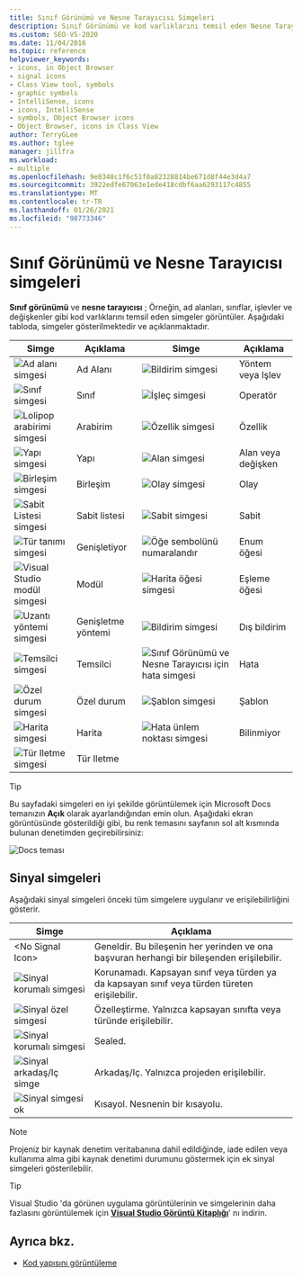 ```yaml
---
title: Sınıf Görünümü ve Nesne Tarayıcısı Simgeleri
description: Sınıf Görünümü ve kod varlıklarını temsil eden Nesne Tarayıcısı görüntü simgeleri (örneğin, ad alanları, sınıflar, işlevler ve değişkenler) hakkında bilgi edinin.
ms.custom: SEO-VS-2020
ms.date: 11/04/2016
ms.topic: reference
helpviewer_keywords:
- icons, in Object Browser
- signal icons
- Class View tool, symbols
- graphic symbols
- IntelliSense, icons
- icons, IntelliSense
- symbols, Object Browser icons
- Object Browser, icons in Class View
author: TerryGLee
ms.author: tglee
manager: jillfra
ms.workload:
- multiple
ms.openlocfilehash: 9e0348c1f6c51f0a82328814be671d8f44e3d4a7
ms.sourcegitcommit: 3922edfe67063e1ede418cdbf6aa6293117c4855
ms.translationtype: MT
ms.contentlocale: tr-TR
ms.lasthandoff: 01/26/2021
ms.locfileid: "98773346"
---
```

# <a name="class-view-and-object-browser-icons"></a>Sınıf Görünümü ve Nesne Tarayıcısı simgeleri

**Sınıf görünümü** ve **nesne tarayıcısı** ; Örneğin, ad alanları, sınıflar, işlevler ve değişkenler gibi kod varlıklarını temsil eden simgeler görüntüler. Aşağıdaki tabloda, simgeler gösterilmektedir ve açıklanmaktadır.

|Simge|Açıklama|Simge|Açıklama|
|----------|-----------------|----------|-----------------|
|![Ad alanı simgesi](../ide/media/vxnamespace_icon.gif)|Ad Alanı|![Bildirim simgesi](../ide/media/vxmethod_icon.gif)|Yöntem veya Işlev|
|![Sınıf simgesi](../ide/media/vxclass_icon.gif)|Sınıf|![İşleç simgesi](../ide/media/vxoperator_icon.gif)|Operatör|
|![Lolipop arabirimi simgesi](../ide/media/vxinterface_icon.gif)|Arabirim|![Özellik simgesi](../ide/media/vxproperty_icon.gif)|Özellik|
|![Yapı simgesi](../ide/media/vxstruct_icon.gif)|Yapı|![Alan simgesi](../ide/media/vxfield_icon.gif)|Alan veya değişken|
|![Birleşim simgesi](../ide/media/vxunion_icon.gif)|Birleşim|![Olay simgesi](../ide/media/vxevent_icon.gif)|Olay|
|![Sabit Listesi simgesi](../ide/media/vxenum_icon.gif)|Sabit listesi|![Sabit simgesi](../ide/media/vxconstant_icon.gif)|Sabit|
|![Tür tanımı simgesi](../ide/media/vxtypedef_icon.gif)|Genişletiyor|![Öğe sembolünü numaralandır](../ide/media/vxenumitem_icon.gif)|Enum öğesi|
|![Visual Studio modül simgesi](../ide/media/vxmodule_icon.gif)|Modül|![Harita öğesi simgesi](../ide/media/vxmapitem_icon.gif)|Eşleme öğesi|
|![Uzantı yöntemi simgesi](../ide/media/extensionmethod.gif)|Genişletme yöntemi|![Bildirim simgesi](../ide/media/vxmethod_icon.gif)|Dış bildirim|
|![Temsilci simgesi](../ide/media/vxdelegate_icon.gif)|Temsilci|![Sınıf Görünümü ve Nesne Tarayıcısı için hata simgesi](../ide/media/erroricon.gif)|Hata|
|![Özel durum simgesi](../ide/media/vxexception_icon.gif)|Özel durum|![Şablon simgesi](../ide/media/vxtemplate_icon.gif)|Şablon|
|![Harita simgesi](../ide/media/vxmap_icon.gif)|Harita|![Hata ünlem noktası simgesi](../ide/media/vxerror_icon.gif)|Bilinmiyor|
|![Tür Iletme simgesi](../ide/media/ob_type_forward.gif)|Tür Iletme|||

> [!TIP]
> Bu sayfadaki simgeleri en iyi şekilde görüntülemek için Microsoft Docs temanızın **Açık** olarak ayarlandığından emin olun. Aşağıdaki ekran görüntüsünde gösterildiği gibi, bu renk temasını sayfanın sol alt kısmında bulunan denetimden geçirebilirsiniz:
>
> ![Docs teması](../ide/media/toggle-docs-color-theme.png "Microsoft Docs sayfaları için renk temasını değiştirme")

## <a name="signal-icons"></a>Sinyal simgeleri

Aşağıdaki sinyal simgeleri önceki tüm simgelere uygulanır ve erişilebilirliğini gösterir.

|Simge|Açıklama|
|----------|-----------------|
|\<No Signal Icon>|Geneldir. Bu bileşenin her yerinden ve ona başvuran herhangi bir bileşenden erişilebilir.|
|![Sinyal korumalı simgesi](../ide/media/vxsignal_icon_key.gif)|Korunamadı. Kapsayan sınıf veya türden ya da kapsayan sınıf veya türden türeten erişilebilir.|
|![Sinyal özel simgesi](../ide/media/vxsignal_icon_lock.gif)|Özelleştirme. Yalnızca kapsayan sınıfta veya türünde erişilebilir.|
|![Sinyal korumalı simgesi](../ide/media/vxsignal_icon_envelope.gif)|Sealed.|
|![Sinyal arkadaş&#47;Iç simge](../ide/media/vxsignal_icon_diamond.gif)|Arkadaş/Iç. Yalnızca projeden erişilebilir.|
|![Sinyal simgesi ok](../ide/media/vxsignal_icon_arrow.gif)|Kısayol. Nesnenin bir kısayolu.|

> [!NOTE]
> Projeniz bir kaynak denetim veritabanına dahil edildiğinde, iade edilen veya kullanıma alma gibi kaynak denetimi durumunu göstermek için ek sinyal simgeleri gösterilebilir.

> [!TIP]
> Visual Studio 'da görünen uygulama görüntülerinin ve simgelerinin daha fazlasını görüntülemek için [**Visual Studio Görüntü Kitaplığı**](https://www.microsoft.com/download/details.aspx?id=35825)' nı indirin.

## <a name="see-also"></a>Ayrıca bkz.

- [Kod yapısını görüntüleme](../ide/viewing-the-structure-of-code.md)

